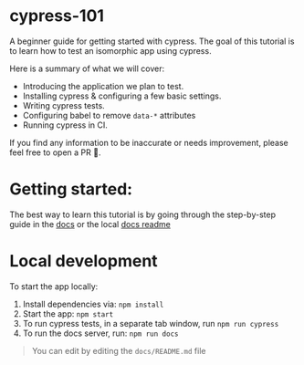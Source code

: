 # cypress-101
A beginner guide for getting started with cypress. The goal of this tutorial is to learn how to test an isomorphic app using cypress.

Here is a summary of what we will cover:
- Introducing the application we plan to test.
- Installing cypress & configuring a few basic settings.
- Writing cypress tests.
- Configuring babel to remove `data-*` attributes
- Running cypress in CI. 


If you find any information to be inaccurate or needs improvement, please feel free to open a PR 🙌.

# Getting started:
The best way to learn this tutorial is by going through the step-by-step guide in the [docs](https://confident-perlman-8b6302.netlify.com/#/) or the local [docs readme](https://github.com/niki4810/cypress-101/tree/master/docs#introduction)

# Local development

To start the app locally:

1. Install dependencies via: `npm install`
2. Start the app: `npm start`
3. To run cypress tests, in a separate tab window, run `npm run cypress`
4. To run the docs server, run: `npm run docs`

> You can edit by editing the `docs/README.md` file

